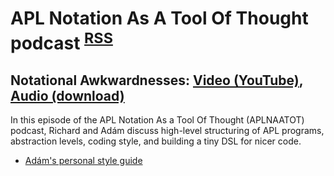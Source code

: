 <link rel="alternate" type="application/atom+xml" title="{{ site.title }}" href="/feed.xml">

# APL Notation As A Tool Of Thought podcast <sup>[RSS](/feed.xml)︎︎︎</sup>

## Notational Awkwardnesses: [Video (YouTube)](https://www.youtube.com/watch?v=SxSd2Hma_Ro&list=PLYKQVqyrAEj8Q7BdOgakZCAGf6ReO1cue), [Audio (download)](/aplnaatot/2022-12-05-How-to-Structure-APL-Programs.mp3)

In this episode of the APL Notation As a Tool Of Thought (APLNAATOT)  podcast, Richard and Adám discuss high-level structuring of APL  programs, abstraction levels, coding style, and building a tiny DSL for nicer code.

* [Adám's personal style guide](https://abrudz.github.io/style)
